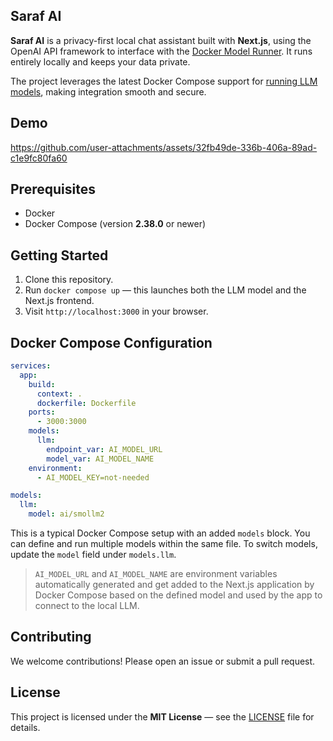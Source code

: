 ## Saraf AI

**Saraf AI** is a privacy-first local chat assistant built with **Next.js**, using the OpenAI API framework to interface with the [Docker Model Runner](https://docs.docker.com/ai/model-runner). It runs entirely locally and keeps your data private.

The project leverages the latest Docker Compose support for [running LLM models](https://docs.docker.com/ai/compose/models-and-compose/), making integration smooth and secure.

## Demo

https://github.com/user-attachments/assets/32fb49de-336b-406a-89ad-c1e9fc80fa60

## Prerequisites

- Docker
- Docker Compose (version **2.38.0** or newer)

## Getting Started

1. Clone this repository.
2. Run `docker compose up` — this launches both the LLM model and the Next.js frontend.
3. Visit `http://localhost:3000` in your browser.

## Docker Compose Configuration

```yaml
services:
  app:
    build:
      context: .
      dockerfile: Dockerfile
    ports:
      - 3000:3000
    models:
      llm:
        endpoint_var: AI_MODEL_URL
        model_var: AI_MODEL_NAME
    environment:
      - AI_MODEL_KEY=not-needed

models:
  llm:
    model: ai/smollm2
```

This is a typical Docker Compose setup with an added `models` block. You can define and run multiple models within the same file. To switch models, update the `model` field under `models.llm`.

> `AI_MODEL_URL` and `AI_MODEL_NAME` are environment variables automatically generated and get added to the Next.js application by Docker Compose based on the defined model and used by the app to connect to the local LLM.

## Contributing

We welcome contributions! Please open an issue or submit a pull request.

## License

This project is licensed under the **MIT License** — see the [LICENSE](LICENSE) file for details.

